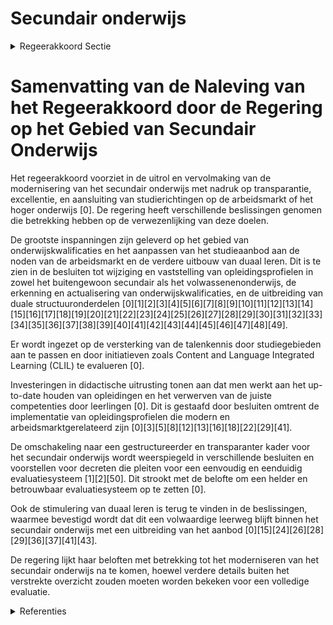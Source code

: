 # Secundair onderwijs

<details>
        <summary>Regeerakkoord Sectie </summary>
        <p>1.2.7 Secundair onderwijs Vanaf 1 september 2019 rollen we jaar per jaar de modernisering van het secundair onderwijs uit. We vervolmaken de hervor-ming in functie van transparantie en excellentie. We zorgen ervoor dat de oplei-dingen inhoudelijk up-to-date zijn en inspelen op de realiteit van morgen, zeker ook wat de nodige digitale en transversale competenties betreft. Alle opleidingen Secundair Onderwijs dienen specifiek genoeg voor de betrokken studierichting aan te sluiten op ofwel de noden van de arbeidsmarkt, ofwel op de startkwalificaties van het Hoger Onderwijs of op beide. Er kan geen sprake zijn van een brede eerste graad. Er geldt een getrapte studie-keuze waarbij de inhoudelijk onderscheiden basisopties en pakketten steeds richting-gevend zijn voor de verdere studiekeuze-mogelijkheden in volgende jaren en graden. Ook na het eerste jaar zal de klassenraad aan elke leerling een oriënterend advies geven over de logische verdere studiekeuzes en bij uitzondering keuzes beperken. Op basis van één eenvoudige en uniforme tabel voor heel Vlaanderen moeten ouders en leerlingen zicht krijgen op het volledige leertraject van het eerste tot het laatste jaar. Deze tabel omvat enerzijds de door de overheid ontwikkelde matrix met de studie-domeinen, finaliteiten en onderwijsvormen (ASO, BSO, KSO, TSO) en anderzijds voor de eerste graad de basisopties en pakketten. Om bovenstaande principes ook in de praktijk gerealiseerd te zien, treden we desnoods regelgevend op. Het evaluatiesysteem moet duidelijk en betrouwbaar zijn voor ouders en leerlingen, met minimale planlast voor leerkrachten, waardoor juridische interpretaties worden vermeden. Herexamens zijn voor een klassenraad een goed instrument om bepaalde leerlingen de kans te geven om alsnog over te gaan naar het volgende jaar of om een bepaalde studierichting, basisoptie of pakket te volgen. In het algemeen moet opnieuw meer vertrouwen gegeven worden aan de klassen-raden, die met kennis van zaken leerlingen oriënteren op basis van formele evaluaties. We investeren extra in de didactische uitrusting van klassen die gebruikt worden voor technisch of zorg georiënteerde opleidingen, met name in het TSO en BSO zodat leerlingen leren werken met moderne apparatuur die zij op de arbeidsmarkt ook zullen bedienen. We maken voortaan maximaal gebruik van de kansen die duaal leren kan bieden als een volwaardige leerweg. We stimuleren daarbij zowel het onderwijsveld als de bedrijven om elkaar hierin maximaal tegemoet te komen vanuit een welbegrepen wederzijds belang. We zetten verder in op het belang van duaal leren als volwaardige leerweg. We breiden het duale aanbod in het secundair onderwijs versneld uit naar meer richtingen met een dubbele finaliteit (doorstroom/arbeidsmarkt) en doorstroomfinaliteit TSO. Daarnaast onderzoeken we duaal leren in richtingen in ASO. We blijven inzetten op kwaliteitsvolle mentoropleidingen. We stimuleren elke student om zijn of haar studie succesvol af te ronden en rekenen op eenieders engagement en verantwoordelijk-heid. De naamloze leerjaren bouwen we uit tot sterke schakels voor jongeren die vanuit BSO en TSO (dubbele finaliteit) de overstap naar een graduaat en bacheloropleiding willen maken. Ook in het ASO en TSO (door-stroomfinaliteit) richten we optioneel (en in overleg met de hogescholen en universi-teiten) een schakeljaar in als voorbereiding op het hoger onderwijs. Deze opleidingen worden georganiseerd op het niveau van het secundair onderwijs. Elke leerling onder-steunen we bij de studiekeuze. De personeelsomkadering van het secundair onderwijs moet vanzelfsprekend maximaal transparant en doelgericht worden ingezet. Net als de werkings-middelen worden ze ingezet voor de leerling en leerkracht in de klas en de school. Evenzeer zorgen we dat extra middelen, inclusief GOK-middelen, enkel gebruikt worden voor die leerlingen die ze genereren en voor het vooropgestelde doel en dus niet voor overkoepelende structuren. Elke afwijking van deze beginselen dient te worden gemotiveerd. Controle gebeurt steekproefsgewijs. We zien er op toe dat schoolbesturen hun werkingsbudget en omkadering nauwer laten aansluiten bij de administratieve eenheden en de leerlingen die de middelen genereren. Ook in het secundair onderwijs wordt ingezet op talenkennis: zowel kennis van het Nederlands als kennis van moderne vreemde talen is uiterst belangrijk in onze kennismaatschappij. Er wordt een weten-schappelijke evaluatie uitgevoerd van de impact van CLIL op de leerprestaties van de leerlingen. De maatregelen inzake taal en integratietrajecten Nederlands worden analoog met het basisonderwijs ook in het secundair onderwijs ingevoerd. We hebben oog voor digitale innovaties in de klas van de toekomst en voor de bijho-rende ICT-toepassingen. In samenwerking met het bedrijfsleven maken we werk van een kwaliteitsvolle didactische uitrusting voor (nijverheids-) technische en beroepsgerichte opleidingen in het secundair onderwijs. We blijven inzetten op het vergroten van het draagvlak voor technologie, innovatie en wetenschap bij de Vlaming. We maken een nieuw ambitieus STEM-actieplan 2020-2030 over de beleidsdomeinen heen. </p>
        </details> 

# Samenvatting van de Naleving van het Regeerakkoord door de Regering op het Gebied van Secundair Onderwijs

Het regeerakkoord voorziet in de uitrol en vervolmaking van de modernisering van het secundair onderwijs met nadruk op transparantie, excellentie, en aansluiting van studierichtingen op de arbeidsmarkt of het hoger onderwijs \[0\]. De regering heeft verschillende beslissingen genomen die betrekking hebben op de verwezenlijking van deze doelen.

De grootste inspanningen zijn geleverd op het gebied van onderwijskwalificaties en het aanpassen van het studieaanbod aan de noden van de arbeidsmarkt en de verdere uitbouw van duaal leren. Dit is te zien in de besluiten tot wijziging en vaststelling van opleidingsprofielen in zowel het buitengewoon secundair als het volwassenenonderwijs, de erkenning en actualisering van onderwijskwalificaties, en de uitbreiding van duale structuuronderdelen \[0\]\[1\]\[2\]\[3\]\[4\]\[5\]\[6\]\[7\]\[8\]\[9\]\[10\]\[11\]\[12\]\[13\]\[14\]\[15\]\[16\]\[17\]\[18\]\[19\]\[20\]\[21\]\[22\]\[23\]\[24\]\[25\]\[26\]\[27\]\[28\]\[29\]\[30\]\[31\]\[32\]\[33\]\[34\]\[35\]\[36\]\[37\]\[38\]\[39\]\[40\]\[41\]\[42\]\[43\]\[44\]\[45\]\[46\]\[47\]\[48\]\[49\].

Er wordt ingezet op de versterking van de talenkennis door studiegebieden aan te passen en door initiatieven zoals Content and Language Integrated Learning (CLIL) te evalueren \[0\].

Investeringen in didactische uitrusting tonen aan dat men werkt aan het up-to-date houden van opleidingen en het verwerven van de juiste competenties door leerlingen \[0\]. Dit is gestaafd door besluiten omtrent de implementatie van opleidingsprofielen die modern en arbeidsmarktgerelateerd zijn \[0\]\[3\]\[5\]\[8\]\[12\]\[13\]\[16\]\[18\]\[22\]\[29\]\[41\].

De omschakeling naar een gestructureerder en transparanter kader voor het secundair onderwijs wordt weerspiegeld in verschillende besluiten en voorstellen voor decreten die pleiten voor een eenvoudig en eenduidig evaluatiesysteem \[1\]\[2\]\[50\]. Dit strookt met de belofte om een helder en betrouwbaar evaluatiesysteem op te zetten \[0\].

Ook de stimulering van duaal leren is terug te vinden in de beslissingen, waarmee bevestigd wordt dat dit een volwaardige leerweg blijft binnen het secundair onderwijs met een uitbreiding van het aanbod \[0\]\[15\]\[24\]\[26\]\[28\]\[29\]\[36\]\[37\]\[41\]\[43\].

De regering lijkt haar beloften met betrekking tot het moderniseren van het secundair onderwijs na te komen, hoewel verdere details buiten het verstrekte overzicht zouden moeten worden bekeken voor een volledige evaluatie.

<details>
        <summary> Referenties</summary>
        
**[\[0\]](https://beslissingenvlaamseregering.vlaanderen.be/?search=Standaardtrajecten%20buitengewoon%20secundair%20onderwijs%20van%20opleidingsvorm%203%3A%20wijzigingsbesluit&dateOption=select&startDate=2023-11-10T09%3A00%3A00Z&endDate=2023-11-10T09%3A00%3A00Z)** : **(2023-11-10)** Standaardtrajecten buitengewoon secundair onderwijs van opleidingsvorm 3: wijzigingsbesluit 

**[\[1\]](https://beslissingenvlaamseregering.vlaanderen.be/?search=Organisatie%20secundair%20onderwijs&dateOption=select&startDate=2022-02-04T09%3A00%3A00Z&endDate=2022-02-04T09%3A00%3A00Z)** : **(2022-02-04)** Organisatie secundair onderwijs 

**[\[2\]](https://beslissingenvlaamseregering.vlaanderen.be/?search=Organisatie%20secundair%20onderwijs&dateOption=select&startDate=2022-07-15T08%3A00%3A00Z&endDate=2022-07-15T08%3A00%3A00Z)** : **(2022-07-15)** Organisatie secundair onderwijs 

**[\[3\]](https://beslissingenvlaamseregering.vlaanderen.be/?search=Opleidingsprofielen%20buitengewoon%20secundair%20onderwijs&dateOption=select&startDate=2020-04-03T08%3A00%3A00Z&endDate=2020-04-03T08%3A00%3A00Z)** : **(2020-04-03)** Opleidingsprofielen buitengewoon secundair onderwijs 

**[\[4\]](https://beslissingenvlaamseregering.vlaanderen.be/?search=Erkenning%20en%20actualisering%20onderwijskwalificaties%20secundair%20onderwijs%3A%20wijzigingsbesluit&dateOption=select&startDate=2022-11-25T11%3A00%3A00Z&endDate=2022-11-25T11%3A00%3A00Z)** : **(2022-11-25)** Erkenning en actualisering onderwijskwalificaties secundair onderwijs: wijzigingsbesluit 

**[\[5\]](https://beslissingenvlaamseregering.vlaanderen.be/?search=Vastlegging%20opleidingsprofielen%20buitengewoon%20secundair%20onderwijs%20opleidingsvorm%203%2C%20wat%20de%20opleidingsfase%20betreft&dateOption=select&startDate=2023-09-15T08%3A00%3A00Z&endDate=2023-09-15T08%3A00%3A00Z)** : **(2023-09-15)** Vastlegging opleidingsprofielen buitengewoon secundair onderwijs opleidingsvorm 3, wat de opleidingsfase betreft 

**[\[6\]](https://beslissingenvlaamseregering.vlaanderen.be/?search=Verzamelbesluit%20secundair%20onderwijs&dateOption=select&startDate=2020-08-28T06%3A00%3A00Z&endDate=2020-08-28T06%3A00%3A00Z)** : **(2020-08-28)** Verzamelbesluit secundair onderwijs 

**[\[7\]](https://beslissingenvlaamseregering.vlaanderen.be/?search=Erkenning%20en%20actualisering%20onderwijskwalificaties%20secundair%20onderwijs%3A%20wijzigingsbesluit&dateOption=select&startDate=2023-01-13T09%3A00%3A00Z&endDate=2023-01-13T09%3A00%3A00Z)** : **(2023-01-13)** Erkenning en actualisering onderwijskwalificaties secundair onderwijs: wijzigingsbesluit 

**[\[8\]](https://beslissingenvlaamseregering.vlaanderen.be/?search=Opleidingsprofielen%20buitengewoon%20secundair%20onderwijs%20opleidingsvorm%203%20in%20de%20opleidingsfase&dateOption=select&startDate=2020-05-15T08%3A00%3A00Z&endDate=2020-05-15T08%3A00%3A00Z)** : **(2020-05-15)** Opleidingsprofielen buitengewoon secundair onderwijs opleidingsvorm 3 in de opleidingsfase 

**[\[9\]](https://beslissingenvlaamseregering.vlaanderen.be/?search=Studieaanbod%20secundair%20onderwijs%3A%20wijzigingsbesluit&dateOption=select&startDate=2023-03-17T09%3A00%3A00Z&endDate=2023-03-17T09%3A00%3A00Z)** : **(2023-03-17)** Studieaanbod secundair onderwijs: wijzigingsbesluit 

**[\[10\]](https://beslissingenvlaamseregering.vlaanderen.be/?search=Studieaanbod%20secundair%20onderwijs%3A%20wijzigingsbesluit&dateOption=select&startDate=2023-02-03T09%3A00%3A00Z&endDate=2023-02-03T09%3A00%3A00Z)** : **(2023-02-03)** Studieaanbod secundair onderwijs: wijzigingsbesluit 

**[\[11\]](https://beslissingenvlaamseregering.vlaanderen.be/?search=Standaardtrajecten%20secundair%20onderwijs&dateOption=select&startDate=2023-01-20T09%3A00%3A00Z&endDate=2023-01-20T09%3A00%3A00Z)** : **(2023-01-20)** Standaardtrajecten secundair onderwijs 

**[\[12\]](https://beslissingenvlaamseregering.vlaanderen.be/?search=Vastlegging%20opleidingsprofielen%20buitengewoon%20secundair%20onderwijs%20opleidingsvorm%203%2C%20wat%20de%20opleidingsfase%20betreft&dateOption=select&startDate=2023-07-14T08%3A00%3A00Z&endDate=2023-07-14T08%3A00%3A00Z)** : **(2023-07-14)** Vastlegging opleidingsprofielen buitengewoon secundair onderwijs opleidingsvorm 3, wat de opleidingsfase betreft 

**[\[13\]](https://beslissingenvlaamseregering.vlaanderen.be/?search=Vastlegging%20opleidingsprofielen%20voor%20het%20gemoderniseerd%20buitengewoon%20secundair%20onderwijs%20van%20opleidingsvorm%203%2C%20wat%20de%20opleidingsfase%20betreft&dateOption=select&startDate=2021-06-18T08%3A00%3A00Z&endDate=2021-06-18T08%3A00%3A00Z)** : **(2021-06-18)** Vastlegging opleidingsprofielen voor het gemoderniseerd buitengewoon secundair onderwijs van opleidingsvorm 3, wat de opleidingsfase betreft 

**[\[14\]](https://beslissingenvlaamseregering.vlaanderen.be/?search=Wijziging%20besluit%20met%20vastlegging%20structuuronderdelen%20duaal%20en%20standaardtrajecten%20in%20het%20secundair%20onderwijs%3A%20uitbreiding%20standaardtrajecten&dateOption=select&startDate=2023-07-14T08%3A00%3A00Z&endDate=2023-07-14T08%3A00%3A00Z)** : **(2023-07-14)** Wijziging besluit met vastlegging structuuronderdelen duaal en standaardtrajecten in het secundair onderwijs: uitbreiding standaardtrajecten 

**[\[15\]](https://beslissingenvlaamseregering.vlaanderen.be/?search=Vastlegging%20structuuronderdelen%20duaal%20en%20standaardtrajecten%20in%20het%20secundair%20onderwijs%3A%20wijzigingsbesluit&dateOption=select&startDate=2021-07-09T08%3A00%3A00Z&endDate=2021-07-09T08%3A00%3A00Z)** : **(2021-07-09)** Vastlegging structuuronderdelen duaal en standaardtrajecten in het secundair onderwijs: wijzigingsbesluit 

**[\[16\]](https://beslissingenvlaamseregering.vlaanderen.be/?search=Vastlegging%20opleidingsprofielen%20voor%20het%20gemoderniseerd%20buitengewoon%20secundair%20onderwijs%20van%20opleidingsvorm%203%2C%20wat%20de%20opleidingsfase%20betreft&dateOption=select&startDate=2021-07-02T08%3A00%3A00Z&endDate=2021-07-02T08%3A00%3A00Z)** : **(2021-07-02)** Vastlegging opleidingsprofielen voor het gemoderniseerd buitengewoon secundair onderwijs van opleidingsvorm 3, wat de opleidingsfase betreft 

**[\[17\]](https://beslissingenvlaamseregering.vlaanderen.be/?search=Nieuwe%20opleidingsprofielen%20secundair%20volwassenenonderwijs&dateOption=select&startDate=2021-01-15T09%3A00%3A00Z&endDate=2021-01-15T09%3A00%3A00Z)** : **(2021-01-15)** Nieuwe opleidingsprofielen secundair volwassenenonderwijs 

**[\[18\]](https://beslissingenvlaamseregering.vlaanderen.be/?search=%20Vastlegging%20opleidingsprofielen%20buitengewoon%20secundair%20onderwijs%20opleidingsvorm%203%3A%20kwalificatiefase&dateOption=select&startDate=2023-06-23T08%3A00%3A00Z&endDate=2023-06-23T08%3A00%3A00Z)** : **(2023-06-23)**  Vastlegging opleidingsprofielen buitengewoon secundair onderwijs opleidingsvorm 3: kwalificatiefase 

**[\[19\]](https://beslissingenvlaamseregering.vlaanderen.be/?search=Nieuwe%20opleidingsprofielen%20secundair%20volwassenenonderwijs%3A%20wijzigingsbesluit&dateOption=select&startDate=2021-02-26T09%3A00%3A00Z&endDate=2021-02-26T09%3A00%3A00Z)** : **(2021-02-26)** Nieuwe opleidingsprofielen secundair volwassenenonderwijs: wijzigingsbesluit 

**[\[20\]](https://beslissingenvlaamseregering.vlaanderen.be/?search=Vastlegging%20structuuronderdelen%20duaal%20en%20standaardtrajecten%20in%20het%20secundair%20onderwijs%3A%20wijzigingsbesluit&dateOption=select&startDate=2021-09-03T10%3A00%3A00Z&endDate=2021-09-03T10%3A00%3A00Z)** : **(2021-09-03)** Vastlegging structuuronderdelen duaal en standaardtrajecten in het secundair onderwijs: wijzigingsbesluit 

**[\[21\]](https://beslissingenvlaamseregering.vlaanderen.be/?search=Nieuwe%20opleidingsprofielen%2C%C2%A0verkorte%20en%20verlengde%20trajecten%20en%20de%20diplomagerichtheid%20van%20bepaalde%20opleidingen%20voor%C2%A0het%20secundair%20volwassenenonderwijs&dateOption=select&startDate=2022-03-11T09%3A00%3A00Z&endDate=2022-03-11T09%3A00%3A00Z)** : **(2022-03-11)** Nieuwe opleidingsprofielen, verkorte en verlengde trajecten en de diplomagerichtheid van bepaalde opleidingen voor het secundair volwassenenonderwijs 

**[\[22\]](https://beslissingenvlaamseregering.vlaanderen.be/?search=%20Vastlegging%20opleidingsprofielen%20buitengewoon%20secundair%20onderwijs%20opleidingsvorm%203%3A%20kwalificatiefase&dateOption=select&startDate=2023-08-31T08%3A00%3A00Z&endDate=2023-08-31T08%3A00%3A00Z)** : **(2023-08-31)**  Vastlegging opleidingsprofielen buitengewoon secundair onderwijs opleidingsvorm 3: kwalificatiefase 

**[\[23\]](https://beslissingenvlaamseregering.vlaanderen.be/?search=Verzamelbesluit%20secundair%20onderwijs&dateOption=select&startDate=2020-06-12T08%3A00%3A00Z&endDate=2020-06-12T08%3A00%3A00Z)** : **(2020-06-12)** Verzamelbesluit secundair onderwijs 

**[\[24\]](https://beslissingenvlaamseregering.vlaanderen.be/?search=Vastleggen%20structuuronderdelen%20duaal%20en%20standaardtrajecten%20secundair%20onderwijs%3A%20wijzigingsbesluit&dateOption=select&startDate=2021-10-22T08%3A00%3A00Z&endDate=2021-10-22T08%3A00%3A00Z)** : **(2021-10-22)** Vastleggen structuuronderdelen duaal en standaardtrajecten secundair onderwijs: wijzigingsbesluit 

**[\[25\]](https://beslissingenvlaamseregering.vlaanderen.be/?search=Wijziging%20lijst%20structuuronderdelen%20secundair%20onderwijs&dateOption=select&startDate=2022-06-03T08%3A00%3A00Z&endDate=2022-06-03T08%3A00%3A00Z)** : **(2022-06-03)** Wijziging lijst structuuronderdelen secundair onderwijs 

**[\[26\]](https://beslissingenvlaamseregering.vlaanderen.be/?search=Lijst%20structuuronderdelen%20duaal%20leren%20secundair%20onderwijs&dateOption=select&startDate=2020-04-30T08%3A00%3A00Z&endDate=2020-04-30T08%3A00%3A00Z)** : **(2020-04-30)** Lijst structuuronderdelen duaal leren secundair onderwijs 

**[\[27\]](https://beslissingenvlaamseregering.vlaanderen.be/?search=Wijziging%20lijst%20structuuronderdelen%20secundair%20onderwijs&dateOption=select&startDate=2022-04-22T08%3A00%3A00Z&endDate=2022-04-22T08%3A00%3A00Z)** : **(2022-04-22)** Wijziging lijst structuuronderdelen secundair onderwijs 

**[\[28\]](https://beslissingenvlaamseregering.vlaanderen.be/?search=Secundair%20onderwijs%3A%20programmatie%20opleidingen%20deeltijds%20beroepssecundair%20onderwijs%20en%20duale%20structuuronderdelen%20gewoon%20voltijds%20secundair%20onderwijs&dateOption=select&startDate=2023-03-31T08%3A00%3A00Z&endDate=2023-03-31T08%3A00%3A00Z)** : **(2023-03-31)** Secundair onderwijs: programmatie opleidingen deeltijds beroepssecundair onderwijs en duale structuuronderdelen gewoon voltijds secundair onderwijs 

**[\[29\]](https://beslissingenvlaamseregering.vlaanderen.be/?search=Uitbreiding%20standaardtrajecten&dateOption=select&startDate=2020-07-03T08%3A00%3A00Z&endDate=2020-07-03T08%3A00%3A00Z)** : **(2020-07-03)** Uitbreiding standaardtrajecten 

**[\[30\]](https://beslissingenvlaamseregering.vlaanderen.be/?search=Indeling%20studiegebieden%20secundair%20volwassenenonderwijs%3A%20wijzigingsbesluit&dateOption=select&startDate=2020-03-20T09%3A00%3A00Z&endDate=2020-03-20T09%3A00%3A00Z)** : **(2020-03-20)** Indeling studiegebieden secundair volwassenenonderwijs: wijzigingsbesluit 

**[\[31\]](https://beslissingenvlaamseregering.vlaanderen.be/?search=Nieuwe%20opleidingsprofielen%20secundair%20volwassenenonderwijs&dateOption=select&startDate=2020-12-18T09%3A00%3A00Z&endDate=2020-12-18T09%3A00%3A00Z)** : **(2020-12-18)** Nieuwe opleidingsprofielen secundair volwassenenonderwijs 

**[\[32\]](https://beslissingenvlaamseregering.vlaanderen.be/?search=Modulaire%20structuur%20volwassenenonderwijs%3A%20wijzigingsbesluit&dateOption=select&startDate=2020-07-03T08%3A00%3A00Z&endDate=2020-07-03T08%3A00%3A00Z)** : **(2020-07-03)** Modulaire structuur volwassenenonderwijs: wijzigingsbesluit 

**[\[33\]](https://beslissingenvlaamseregering.vlaanderen.be/?search=Modulaire%20structuur%20volwassenenonderwijs%3A%20wijzigingsbesluit&dateOption=select&startDate=2020-09-04T08%3A00%3A00Z&endDate=2020-09-04T08%3A00%3A00Z)** : **(2020-09-04)** Modulaire structuur volwassenenonderwijs: wijzigingsbesluit 

**[\[34\]](https://beslissingenvlaamseregering.vlaanderen.be/?search=Tijdelijk%20project%20duaal%20lesgeven%20in%20het%20secundair%20onderwijs&dateOption=select&startDate=2020-10-02T08%3A00%3A00Z&endDate=2020-10-02T08%3A00%3A00Z)** : **(2020-10-02)** Tijdelijk project duaal lesgeven in het secundair onderwijs 

**[\[35\]](https://beslissingenvlaamseregering.vlaanderen.be/?search=Vastlegging%20vakken%20secundair%20onderwijs&dateOption=select&startDate=2020-06-05T08%3A00%3A00Z&endDate=2020-06-05T08%3A00%3A00Z)** : **(2020-06-05)** Vastlegging vakken secundair onderwijs 

**[\[36\]](https://beslissingenvlaamseregering.vlaanderen.be/?search=Uitbreiding%20standaardtrajecten&dateOption=select&startDate=2019-10-11T08%3A00%3A00Z&endDate=2019-10-11T08%3A00%3A00Z)** : **(2019-10-11)** Uitbreiding standaardtrajecten 

**[\[37\]](https://beslissingenvlaamseregering.vlaanderen.be/?search=Uitbreiding%20duale%20standaardtrajecten%20in%20het%20secundair%20onderwijs%3A%20wijzigingsbesluit&dateOption=select&startDate=2020-12-11T09%3A00%3A00Z&endDate=2020-12-11T09%3A00%3A00Z)** : **(2020-12-11)** Uitbreiding duale standaardtrajecten in het secundair onderwijs: wijzigingsbesluit 

**[\[38\]](https://beslissingenvlaamseregering.vlaanderen.be/?search=Nieuwe%20opleidingsprofielen%20secundair%20volwassenenonderwijs&dateOption=select&startDate=2021-05-21T08%3A00%3A00Z&endDate=2021-05-21T08%3A00%3A00Z)** : **(2021-05-21)** Nieuwe opleidingsprofielen secundair volwassenenonderwijs 

**[\[39\]](https://beslissingenvlaamseregering.vlaanderen.be/?search=Indeling%20studiegebieden%20secundair%20volwassenenonderwijs&dateOption=select&startDate=2019-12-20T09%3A00%3A00Z&endDate=2019-12-20T09%3A00%3A00Z)** : **(2019-12-20)** Indeling studiegebieden secundair volwassenenonderwijs 

**[\[40\]](https://beslissingenvlaamseregering.vlaanderen.be/?search=Nieuwe%20opleidingsprofielen%20secundair%20volwassenenonderwijs&dateOption=select&startDate=2021-07-02T08%3A00%3A00Z&endDate=2021-07-02T08%3A00%3A00Z)** : **(2021-07-02)** Nieuwe opleidingsprofielen secundair volwassenenonderwijs 

**[\[41\]](https://beslissingenvlaamseregering.vlaanderen.be/?search=Uitbreiding%20standaardtrajecten%20in%20secundair%20onderwijs%3A%20wijzigingsbesluit&dateOption=select&startDate=2022-09-23T08%3A00%3A00Z&endDate=2022-09-23T08%3A00%3A00Z)** : **(2022-09-23)** Uitbreiding standaardtrajecten in secundair onderwijs: wijzigingsbesluit 

**[\[42\]](https://beslissingenvlaamseregering.vlaanderen.be/?search=Aanpak%20minimumdoelen%20basisonderwijs%2C%20eerste%20graad%20secundair%20onderwijs%20en%20zevende%20leerjaar%20secundair%20onderwijs&dateOption=select&startDate=2023-07-14T08%3A00%3A00Z&endDate=2023-07-14T08%3A00%3A00Z)** : **(2023-07-14)** Aanpak minimumdoelen basisonderwijs, eerste graad secundair onderwijs en zevende leerjaar secundair onderwijs 

**[\[43\]](https://beslissingenvlaamseregering.vlaanderen.be/?search=Opleidingsvorm%203%20buitengewoon%20secundair%20onderwijs%3A%20programmatie%20duale%20structuuronderdelen&dateOption=select&startDate=2023-03-24T09%3A00%3A00Z&endDate=2023-03-24T09%3A00%3A00Z)** : **(2023-03-24)** Opleidingsvorm 3 buitengewoon secundair onderwijs: programmatie duale structuuronderdelen 

**[\[44\]](https://beslissingenvlaamseregering.vlaanderen.be/?search=Nieuwe%20opleidingsprofielen%20volwassenenonderwijs&dateOption=select&startDate=2022-01-14T09%3A00%3A00Z&endDate=2022-01-14T09%3A00%3A00Z)** : **(2022-01-14)** Nieuwe opleidingsprofielen volwassenenonderwijs 

**[\[45\]](https://beslissingenvlaamseregering.vlaanderen.be/?search=Nieuwe%20opleidingsprofielen%20volwassenenonderwijs&dateOption=select&startDate=2022-06-03T08%3A00%3A00Z&endDate=2022-06-03T08%3A00%3A00Z)** : **(2022-06-03)** Nieuwe opleidingsprofielen volwassenenonderwijs 

**[\[46\]](https://beslissingenvlaamseregering.vlaanderen.be/?search=Nieuwe%20opleidingsprofielen%20volwassenenonderwijs&dateOption=select&startDate=2023-05-26T08%3A00%3A00Z&endDate=2023-05-26T08%3A00%3A00Z)** : **(2023-05-26)** Nieuwe opleidingsprofielen volwassenenonderwijs 

**[\[47\]](https://beslissingenvlaamseregering.vlaanderen.be/?search=Programmatie%20opleidingen%20deeltijds%20beroepssecundair%20onderwijs%20en%20duale%20structuuronderdelen%20gewoon%20voltijds%20secundair%20onderwijs&dateOption=select&startDate=2021-03-26T09%3A00%3A00Z&endDate=2021-03-26T09%3A00%3A00Z)** : **(2021-03-26)** Programmatie opleidingen deeltijds beroepssecundair onderwijs en duale structuuronderdelen gewoon voltijds secundair onderwijs 

**[\[48\]](https://beslissingenvlaamseregering.vlaanderen.be/?search=Federatie%20Steinerscholen%3A%20vervangende%20onderwijsdoelen%20secundair%20onderwijs&dateOption=select&startDate=2019-12-20T09%3A00%3A00Z&endDate=2019-12-20T09%3A00%3A00Z)** : **(2019-12-20)** Federatie Steinerscholen: vervangende onderwijsdoelen secundair onderwijs 

**[\[49\]](https://beslissingenvlaamseregering.vlaanderen.be/?search=Voorontwerp%20decreet%20onderwijsdoelen%20tweede%20en%20derde%20graad%20secundair%20onderwijs&dateOption=select&startDate=2020-10-09T08%3A00%3A00Z&endDate=2020-10-09T08%3A00%3A00Z)** : **(2020-10-09)** Voorontwerp decreet onderwijsdoelen tweede en derde graad secundair onderwijs 

**[\[50\]](https://beslissingenvlaamseregering.vlaanderen.be/?search=Organisatie%20secundair%20onderwijs&dateOption=select&startDate=2022-06-03T08%3A00%3A00Z&endDate=2022-06-03T08%3A00%3A00Z)** : **(2022-06-03)** Organisatie secundair onderwijs 
        </details> 

